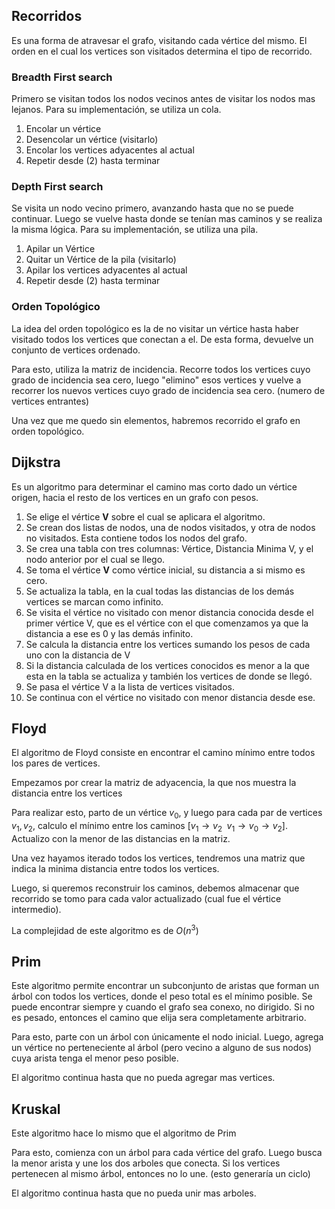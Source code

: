 ## Recorridos

Es una forma de atravesar el grafo, visitando cada vértice del mismo. El orden en el cual los vertices son visitados determina el tipo de recorrido.

### Breadth First search

Primero se visitan todos los nodos vecinos antes de visitar los nodos mas lejanos. Para su implementación, se utiliza un cola.

1. Encolar un vértice
2. Desencolar un vértice (visitarlo)
3. Encolar los vertices adyacentes al actual
4. Repetir desde (2) hasta terminar

### Depth First search

Se visita un nodo vecino primero, avanzando hasta que no se puede continuar. Luego se vuelve hasta donde se tenían mas caminos y se realiza la misma lógica. Para su implementación, se utiliza una pila.

1. Apilar un Vértice
2. Quitar un Vértice de la pila (visitarlo)
3. Apilar los vertices adyacentes al actual
4. Repetir desde (2) hasta terminar

### **Orden Topológico**

La idea del orden topológico es la de no visitar un vértice hasta haber visitado todos los vertices que conectan a el. De esta forma, devuelve un conjunto de vertices ordenado.

Para esto, utiliza la matriz de incidencia. Recorre todos los vertices cuyo grado de incidencia sea cero, luego "elimino" esos vertices y vuelve a recorrer los nuevos vertices cuyo grado de incidencia sea cero. (numero de vertices entrantes)

Una vez que me quedo sin elementos, habremos recorrido el grafo en orden topológico.

## Dijkstra

Es un algoritmo para determinar el camino mas corto dado un vértice origen, hacia el resto de los vertices en un grafo con pesos.

1. Se elige el vértice **V** sobre el cual se aplicara el algoritmo.
2. Se crean dos listas de nodos, una de nodos visitados, y otra de nodos no visitados. Esta contiene todos los nodos del grafo.
3. Se crea una tabla con tres columnas: Vértice, Distancia Minima V, y el nodo anterior por el cual se llego.
4. Se toma el vértice **V** como vértice inicial, su distancia a si mismo es cero.
5. Se actualiza la tabla, en la cual todas las distancias de los demás vertices se marcan como infinito.
6. Se visita el vértice no visitado con menor distancia conocida desde el primer vértice V, que es el vértice con el que comenzamos ya que la distancia a ese es 0 y las demás infinito.
7. Se calcula la distancia entre los vertices sumando los pesos de cada uno con la distancia de V
8. Si la distancia calculada de los vertices conocidos es menor a la que esta en la tabla se actualiza y también los vertices de donde se llegó.
9. Se pasa el vértice V a la lista de vertices visitados.
10. Se continua con el vértice no visitado con menor distancia desde ese.

## Floyd

El algoritmo de Floyd consiste en encontrar el camino mínimo entre todos los pares de vertices.

Empezamos por crear la matriz de adyacencia, la que nos muestra la distancia entre los vertices

Para realizar esto, parto de un vértice $v_0$, y luego para cada par de vertices $v_1, v_2$, calculo el mínimo entre los caminos $[v_1 → v_2\;\ v_1 \to v_0 \to v_2]$. Actualizo con la menor de las distancias en la matriz.

Una vez hayamos iterado todos los vertices, tendremos una matriz que indica la minima distancia entre todos los vertices.

Luego, si queremos reconstruir los caminos, debemos almacenar que recorrido se tomo para cada valor actualizado (cual fue el vértice intermedio).

La complejidad de este algoritmo es de $O(n^3)$

## Prim

Este algoritmo permite encontrar un subconjunto de aristas que forman un árbol con todos los vertices, donde el peso total es el mínimo posible. Se puede encontrar siempre y cuando el grafo sea conexo, no dirigido. Si no es pesado, entonces el camino que elija sera completamente arbitrario.

Para esto, parte con un árbol con únicamente el nodo inicial. Luego, agrega un vértice no perteneciente al árbol (pero vecino a alguno de sus nodos) cuya arista tenga el menor peso posible.

El algoritmo continua hasta que no pueda agregar mas vertices.

## Kruskal

Este algoritmo hace lo mismo que el algoritmo de Prim

Para esto, comienza con un árbol para cada vértice del grafo. Luego busca la menor arista y une los dos arboles que conecta. Si los vertices pertenecen al mismo árbol, entonces no lo une. (esto generaría un ciclo)

El algoritmo continua hasta que no pueda unir mas arboles.
